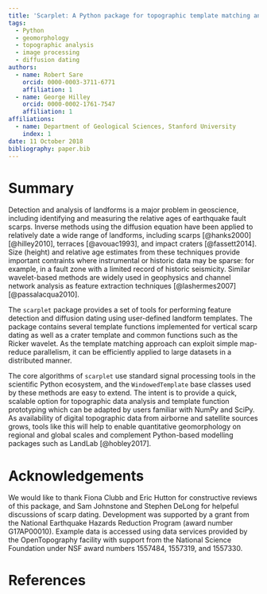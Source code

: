 ```yaml
---
title: 'Scarplet: A Python package for topographic template matching and diffusion dating'
tags:
  - Python
  - geomorphology
  - topographic analysis
  - image processing
  - diffusion dating
authors:
  - name: Robert Sare
    orcid: 0000-0003-3711-6771
    affiliation: 1
  - name: George Hilley
    orcid: 0000-0002-1761-7547
    affiliation: 1
affiliations:
  - name: Department of Geological Sciences, Stanford University
    index: 1          
date: 11 October 2018
bibliography: paper.bib
---
```


# Summary

Detection and analysis of landforms is a major problem in geoscience, including
identifying and measuring the relative ages of earthquake fault scarps. Inverse 
methods using the diffusion equation have been applied to relatively date a wide range of landforms, 
including scarps [@hanks2000] [@hilley2010], terraces [@avouac1993], 
and impact craters [@fassett2014]. Size (height) and relative age estimates from
these techniques provide important contraints where instrumental or historic data
may be sparse: for example, in a fault zone with a limited record of historic 
seismicity. Similar wavelet-based methods are widely used in geophysics and 
channel network analysis as feature extraction techniques [@lashermes2007] [@passalacqua2010].

The ``scarplet`` package provides a set of tools for performing feature
detection and diffusion dating using user-defined landform templates.
The package contains several template functions implemented for vertical scarp
dating as well as a crater template and common functions such as the Ricker 
wavelet. As the template matching approach can exploit simple map-reduce 
parallelism, it can be efficiently applied to large datasets in a distributed 
manner.

The core algorithms of ``scarplet`` use standard signal processing 
tools in the scientific Python ecosystem, and the ``WindowedTemplate`` base 
classes used by these methods are easy to extend. The intent is to provide a 
quick, scalable option for topographic data analysis and template function 
prototyping which can be adapted by users familiar with NumPy and SciPy. As availability of
digital topographic data from airborne and satellite sources grows, tools like this
will help to enable quantitative geomorphology on regional and global scales and
complement Python-based modelling packages such as LandLab [@hobley2017].

# Acknowledgements

We would like to thank Fiona Clubb and Eric Hutton for constructive reviews of
this package, and Sam Johnstone and Stephen DeLong for helpeful discussions of
scarp dating. Development was supported by a grant from the National
Earthquake Hazards Reduction Program (award number G17AP00010). Example data is
accessed using data services provided by the OpenTopography facility with 
support from the National Science Foundation under NSF award numbers 1557484, 
1557319, and 1557330.

# References

